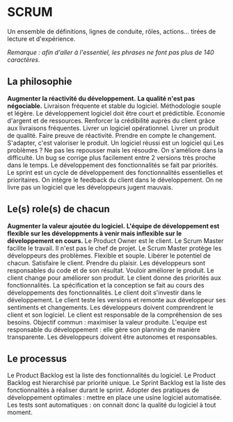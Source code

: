 # SCRUM

Un ensemble de définitions, lignes de conduite, rôles, actions... tirées de lecture et d'expérience.

*Remarque : afin d'aller à l'essentiel, les phrases ne font pas plus de 140 caractères.*



## La philosophie

**Augmenter la réactivité du développement.**
**La qualité n'est pas négociable.**
Livraison fréquente et stable du logiciel.
Méthodologie souple et légère.
Le développement logiciel doit être court et prédictible.
Economie d'argent et de ressources.
Renforcer la crédibilité auprès du client grâce aux livraisons fréquentes.
Livrer un logiciel opérationnel.
Livrer un produit de qualité.
Faire preuve de réactivité.
Prendre en compte le changement.
S'adapter, c'est valoriser le produit.
Un logiciel réussi est un logiciel qui 
Les problèmes ? Ne pas les repousser mais les résoudre. On s'améliore dans la difficulté.
Un bug se corrige plus facilement entre 2 versions très proche dans le temps.
Le développement des fonctionnalités se fait par priorités.
Le sprint est un cycle de développement des fonctionnalités essentielles et prioritaires.
On intègre le feedback du client dans le développement.
On ne livre pas un logiciel que les développeurs jugent mauvais.



## Le(s) role(s) de chacun

**Augmenter la valeur ajoutée du logiciel.**
**L'équipe de développement est flexible sur les développments à venir mais inflexible sur le développement en cours.**
Le Product Owner est le client.
Le Scrum Master facilite le travail. Il n'est pas le chef de projet.
Le Scrum Master protège les développeurs des problèmes.
Flexible et souple.
Libérer le potentiel de chacun.
Satisfaire le client.
Prendre du plaisir.
Les développeurs sont responsables du code et de son résultat.
Vouloir améliorer le produit.
Le client change pour améliorer son produit.
Le client donne des priorités aux fonctionnalités.
La spécification et la conception se fait au cours des développements des fonctionnalités.
Le client doit s'investir dans le développement.
Le client teste les versions et remonte aux développeur ses sentiments et changements.
Les développeurs doivent comprendrent le client et son logiciel.
Le client est responsable de la compréhension de ses besoins.
Objectif commun : maximiser la valeur produite.
L'equipe est responsable du développement : elle gère son planning de manière transparente.
Les développeurs doivent être autonomes et responsables.



## Le processus

Le Product Backlog est la liste des fonctionnalités du logiciel.
Le Product Backlog est hierarchisé par priorité unique.
Le Sprint Backlog est la liste des fonctionnalités à réaliser durant le sprint.
Adopter des pratiques de développement optimales : mettre en place une usine logiciel automatisée.
Les tests sont automatiques : on connait donc la qualité du logiciel à tout moment.
